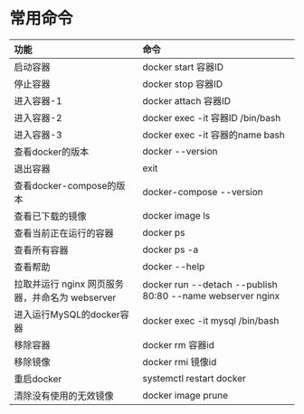 # 常用命令
| 功能 | 命令 |
| :--- | :--- |
| 启动容器 | docker start 容器ID |
| 停止容器 | docker stop 容器ID |
| 进入容器-1 | docker attach 容器ID |
| 进入容器-2 | docker exec -it 容器ID /bin/bash  |
| 进入容器-3 | docker exec -it 容器的name bash |
| 查看docker的版本 | docker --version |
| 退出容器 | exit |
| 查看docker-compose的版本 | docker-compose --version |
| 查看已下载的镜像 | docker image ls |
| 查看当前正在运行的容器 | docker ps |
| 查看所有容器 | docker ps -a |
| 查看帮助 | docker --help |
| 拉取并运行 nginx 网页服务器，并命名为 webserver | docker run --detach --publish 80:80 --name webserver nginx |
| 进入运行MySQL的docker容器 | docker exec -it mysql /bin/bash |
| 移除容器 | docker rm 容器id |
| 移除镜像 | docker rmi 镜像id |
| 重启docker | systemctl restart docker |
| 清除没有使用的无效镜像 | docker image prune |





































